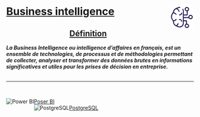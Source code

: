 # **[Business intelligence](https://github.com/MiKL5/artificialIntelligence/blob/master/docs/other/bi)** <a href="https://github.com/MiKL5/"> <img src="assets/bi.svg" alt="Business intelligence" align="right" height="64px"> </a>
<div align="center">

[Définition](https://github.com/MiKL5/artificialIntelligence/blob/master/docs/other/bi)  
-

</div>
<b><i>La Business Intelligence ou intelligence d’affaires en français, est un ensemble de technologies, de processus et de méthodologies permettant de collecter, analyser et transformer des données brutes en informations significatives et utiles pour les prises de décision en entreprise.</i></b><br><br>

___

<br>

[Poser BI](https://github.com/MiKL5/PowerBI)<a href="../"> <img src="[assets/bi.s](https://github.com/MiKL5/PowerBI/raw/master/assets/powerBi.png)vg" alt="Power BI" align="left" height="18px"> </a>  
[PostgreSQL](https://github.com/MiKL5/PostgreSQL) <a href="../"> <img src="#" alt="PostgreSQL" align="left" height="18px"> </a>